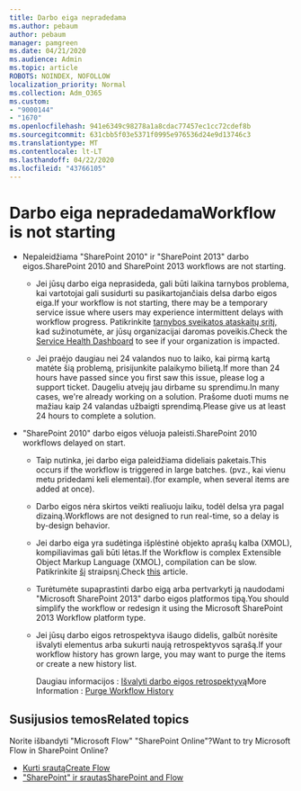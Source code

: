 ```yaml
---
title: Darbo eiga nepradedama
ms.author: pebaum
author: pebaum
manager: pamgreen
ms.date: 04/21/2020
ms.audience: Admin
ms.topic: article
ROBOTS: NOINDEX, NOFOLLOW
localization_priority: Normal
ms.collection: Adm_O365
ms.custom:
- "9000144"
- "1670"
ms.openlocfilehash: 941e6349c98278a1a8cdac77457ec1cc72cdef8b
ms.sourcegitcommit: 631cbb5f03e5371f0995e976536d24e9d13746c3
ms.translationtype: MT
ms.contentlocale: lt-LT
ms.lasthandoff: 04/22/2020
ms.locfileid: "43766105"
---
```

# <a name="workflow-is-not-starting"></a><span data-ttu-id="2a2d6-102">Darbo eiga nepradedama</span><span class="sxs-lookup"><span data-stu-id="2a2d6-102">Workflow is not starting</span></span>

- <span data-ttu-id="2a2d6-103">Nepaleidžiama "SharePoint 2010" ir "SharePoint 2013" darbo eigos.</span><span class="sxs-lookup"><span data-stu-id="2a2d6-103">SharePoint 2010 and SharePoint 2013 workflows are not starting.</span></span>

    - <span data-ttu-id="2a2d6-104">Jei jūsų darbo eiga neprasideda, gali būti laikina tarnybos problema, kai vartotojai gali susidurti su pasikartojančiais delsa darbo eigos eiga.</span><span class="sxs-lookup"><span data-stu-id="2a2d6-104">If your workflow is not starting, there may be a temporary service issue where users may experience intermittent delays with workflow progress.</span></span> <span data-ttu-id="2a2d6-105">Patikrinkite [tarnybos sveikatos ataskaitų sritį,](https:/admin.microsoft.com/AdminPortal/Home#/servicehealth) kad sužinotumėte, ar jūsų organizacijai daromas poveikis.</span><span class="sxs-lookup"><span data-stu-id="2a2d6-105">Check the [Service Health Dashboard](https:/admin.microsoft.com/AdminPortal/Home#/servicehealth) to see if your organization is impacted.</span></span>

    - <span data-ttu-id="2a2d6-106">Jei praėjo daugiau nei 24 valandos nuo to laiko, kai pirmą kartą matėte šią problemą, prisijunkite palaikymo bilietą.</span><span class="sxs-lookup"><span data-stu-id="2a2d6-106">If more than 24 hours have passed since you first saw this issue, please log a support ticket.</span></span> <span data-ttu-id="2a2d6-107">Daugeliu atvejų jau dirbame su sprendimu.</span><span class="sxs-lookup"><span data-stu-id="2a2d6-107">In many cases, we're already working on a solution.</span></span> <span data-ttu-id="2a2d6-108">Prašome duoti mums ne mažiau kaip 24 valandas užbaigti sprendimą.</span><span class="sxs-lookup"><span data-stu-id="2a2d6-108">Please give us at least 24 hours to complete a solution.</span></span>

- <span data-ttu-id="2a2d6-109">"SharePoint 2010" darbo eigos vėluoja paleisti.</span><span class="sxs-lookup"><span data-stu-id="2a2d6-109">SharePoint 2010 workflows delayed on start.</span></span>

    - <span data-ttu-id="2a2d6-110">Taip nutinka, jei darbo eiga paleidžiama dideliais paketais.</span><span class="sxs-lookup"><span data-stu-id="2a2d6-110">This occurs if the workflow is triggered in large batches.</span></span> <span data-ttu-id="2a2d6-111">(pvz., kai vienu metu pridedami keli elementai).</span><span class="sxs-lookup"><span data-stu-id="2a2d6-111">(for example, when several items are added at once).</span></span>

    - <span data-ttu-id="2a2d6-112">Darbo eigos nėra skirtos veikti realiuoju laiku, todėl delsa yra pagal dizainą.</span><span class="sxs-lookup"><span data-stu-id="2a2d6-112">Workflows are not designed to run real-time, so a delay is by-design behavior.</span></span>

   -  <span data-ttu-id="2a2d6-113">Jei darbo eiga yra sudėtinga išplėstinė objekto aprašų kalba (XMOL), kompiliavimas gali būti lėtas.</span><span class="sxs-lookup"><span data-stu-id="2a2d6-113">If the Workflow is complex Extensible Object Markup Language (XMOL), compilation can be slow.</span></span> <span data-ttu-id="2a2d6-114">Patikrinkite [šį](https://support.microsoft.com//kb/3043697) straipsnį.</span><span class="sxs-lookup"><span data-stu-id="2a2d6-114">Check [this](https://support.microsoft.com//kb/3043697) article.</span></span>

    - <span data-ttu-id="2a2d6-115">Turėtumėte supaprastinti darbo eigą arba pertvarkyti ją naudodami "Microsoft SharePoint 2013" darbo eigos platformos tipą.</span><span class="sxs-lookup"><span data-stu-id="2a2d6-115">You should simplify the workflow or redesign it using the Microsoft SharePoint 2013 Workflow platform type.</span></span>

    - <span data-ttu-id="2a2d6-116">Jei jūsų darbo eigos retrospektyva išaugo didelis, galbūt norėsite išvalyti elementus arba sukurti naują retrospektyvos sąrašą.</span><span class="sxs-lookup"><span data-stu-id="2a2d6-116">If your workflow history has grown large, you may want to purge the items or create a new history list.</span></span>

        <span data-ttu-id="2a2d6-117">Daugiau informacijos : [Išvalyti darbo eigos retrospektyvą](https://blogs.technet.microsoft.com/marj/2015/08/07/sharepoint-2010-workflows-best-practice-purge-workflow-history-list-items/)</span><span class="sxs-lookup"><span data-stu-id="2a2d6-117">More Information : [Purge Workflow History](https://blogs.technet.microsoft.com/marj/2015/08/07/sharepoint-2010-workflows-best-practice-purge-workflow-history-list-items/)</span></span>


## <a name="related-topics"></a><span data-ttu-id="2a2d6-118">Susijusios temos</span><span class="sxs-lookup"><span data-stu-id="2a2d6-118">Related topics</span></span>
<span data-ttu-id="2a2d6-119">Norite išbandyti "Microsoft Flow" "SharePoint Online"?</span><span class="sxs-lookup"><span data-stu-id="2a2d6-119">Want to try Microsoft Flow in SharePoint Online?</span></span>
- [<span data-ttu-id="2a2d6-120">Kurti srautą</span><span class="sxs-lookup"><span data-stu-id="2a2d6-120">Create Flow</span></span>](https://support.office.com/article/Create-a-flow-for-a-list-or-library-in-SharePoint-Online-or-OneDrive-for-Business-a9c3e03b-0654-46af-a254-20252e580d01) 
- [<span data-ttu-id="2a2d6-121">"SharePoint" ir srautas</span><span class="sxs-lookup"><span data-stu-id="2a2d6-121">SharePoint and Flow</span></span>](https://flow.microsoft.com/blog/sharepoint-and-flow/) 


